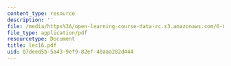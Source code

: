```yaml
---
content_type: resource
description: ''
file: /media/https%3A/open-learning-course-data-rc.s3.amazonaws.com/6-046j-introduction-to-algorithms-sma-5503-fall-2005/07deed5b5a439ef982ef40aaa282d444_lec16.pdf
file_type: application/pdf
resourcetype: Document
title: lec16.pdf
uid: 07deed5b-5a43-9ef9-82ef-40aaa282d444
---
```

